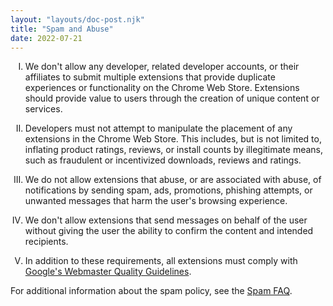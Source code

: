 ```yaml
---
layout: "layouts/doc-post.njk"
title: "Spam and Abuse"
date: 2022-07-21
---
```


<!-- Atypical formatting is necessary to enable markdown formatting for LI contents -->
<ol type="I">
<li>

We don't allow any developer, related developer accounts, or their affiliates to submit multiple
extensions that provide duplicate experiences or functionality on the Chrome Web Store. Extensions
should provide value to users through the creation of unique content or services.

</li>
<li>

Developers must not attempt to manipulate the placement of any extensions in the Chrome Web Store.
This includes, but is not limited to, inflating product ratings, reviews, or install counts by
illegitimate means, such as fraudulent or incentivized downloads, reviews and ratings.

</li>
<li>

We do not allow extensions that abuse, or are associated with abuse, of notifications by sending
spam, ads, promotions, phishing attempts, or unwanted messages that harm the user's browsing
experience.

</li>
<li>

We don't allow extensions that send messages on behalf of the user without giving the user the
ability to confirm the content and intended recipients.

</li>
<li>

In addition to these requirements, all extensions must comply with [Google's Webmaster Quality
Guidelines][webmaster].

</li>
</ol>

For additional information about the spam policy, see the [Spam FAQ][faq].

[faq]: /docs/webstore/spam-faq/
[webmaster]: https://support.google.com/webmasters/answer/35769#3
